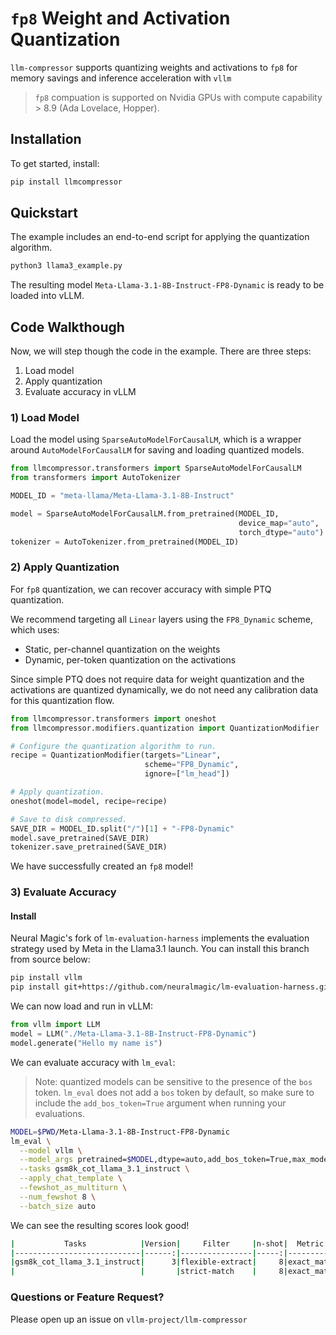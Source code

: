 # `fp8` Weight and Activation Quantization

`llm-compressor` supports quantizing weights and activations to `fp8` for memory savings and inference acceleration with `vllm`

> `fp8` compuation is supported on Nvidia GPUs with compute capability > 8.9 (Ada Lovelace, Hopper).

## Installation

To get started, install:

```bash
pip install llmcompressor
```

## Quickstart

The example includes an end-to-end script for applying the quantization algorithm.

```bash
python3 llama3_example.py
```

The resulting model `Meta-Llama-3.1-8B-Instruct-FP8-Dynamic` is ready to be loaded into vLLM.

## Code Walkthough

Now, we will step though the code in the example. There are three steps:
1) Load model
2) Apply quantization
3) Evaluate accuracy in vLLM

### 1) Load Model

Load the model using `SparseAutoModelForCausalLM`, which is a wrapper around `AutoModelForCausalLM` for saving and loading quantized models.

```python
from llmcompressor.transformers import SparseAutoModelForCausalLM
from transformers import AutoTokenizer

MODEL_ID = "meta-llama/Meta-Llama-3.1-8B-Instruct"

model = SparseAutoModelForCausalLM.from_pretrained(MODEL_ID,
                                                   device_map="auto", 
                                                   torch_dtype="auto")
tokenizer = AutoTokenizer.from_pretrained(MODEL_ID)
```

### 2) Apply Quantization

For `fp8` quantization, we can recover accuracy with simple PTQ quantization.

We recommend targeting all `Linear` layers using the `FP8_Dynamic` scheme, which uses:
- Static, per-channel quantization on the weights
- Dynamic, per-token quantization on the activations

Since simple PTQ does not require data for weight quantization and the activations are quantized dynamically, we do not need any calibration data for this quantization flow.

```python
from llmcompressor.transformers import oneshot
from llmcompressor.modifiers.quantization import QuantizationModifier

# Configure the quantization algorithm to run.
recipe = QuantizationModifier(targets="Linear", 
                              scheme="FP8_Dynamic",
                              ignore=["lm_head"])

# Apply quantization.
oneshot(model=model, recipe=recipe)

# Save to disk compressed.
SAVE_DIR = MODEL_ID.split("/")[1] + "-FP8-Dynamic"
model.save_pretrained(SAVE_DIR)
tokenizer.save_pretrained(SAVE_DIR)
```

We have successfully created an `fp8` model!

### 3) Evaluate Accuracy

#### Install

Neural Magic's fork of `lm-evaluation-harness` implements the evaluation strategy used by Meta in the Llama3.1 launch. You can install this branch from source below:

```bash
pip install vllm
pip install git+https://github.com/neuralmagic/lm-evaluation-harness.git@a0e54e5f1a0a52abaedced474854ae2ce4e68ded
```

We can now load and run in vLLM:
```python
from vllm import LLM
model = LLM("./Meta-Llama-3.1-8B-Instruct-FP8-Dynamic")
model.generate("Hello my name is")
```

We can evaluate accuracy with `lm_eval`:
> Note: quantized models can be sensitive to the presence of the `bos` token. `lm_eval` does not add a `bos` token by default, so make sure to include the `add_bos_token=True` argument when running your evaluations.


```bash
MODEL=$PWD/Meta-Llama-3.1-8B-Instruct-FP8-Dynamic 
lm_eval \
  --model vllm \
  --model_args pretrained=$MODEL,dtype=auto,add_bos_token=True,max_model_len=4096,tensor_parallel_size=1 \
  --tasks gsm8k_cot_llama_3.1_instruct \
  --apply_chat_template \
  --fewshot_as_multiturn \
  --num_fewshot 8 \
  --batch_size auto
```

We can see the resulting scores look good!

```bash
|           Tasks            |Version|     Filter     |n-shot|  Metric   |   |Value |   |Stderr|
|----------------------------|------:|----------------|-----:|-----------|---|-----:|---|-----:|
|gsm8k_cot_llama_3.1_instruct|      3|flexible-extract|     8|exact_match|↑  |0.8279|±  |0.0104|
|                            |       |strict-match    |     8|exact_match|↑  |0.8203|±  |0.0106|
```

### Questions or Feature Request?

Please open up an issue on `vllm-project/llm-compressor`
